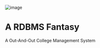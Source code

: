 ![image](https://user-images.githubusercontent.com/82448514/177349793-21636ec3-8d8a-47bb-b986-12ce7dffa996.png)
# A RDBMS Fantasy
A Out-And-Out College Management System
